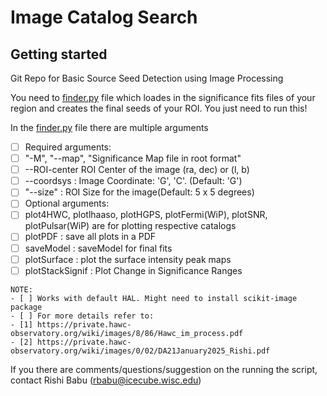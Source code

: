 # Image Catalog Search



## Getting started

Git Repo for Basic Source Seed Detection using Image Processing

You need to [finder.py](finder.py) file which loades in the significance fits files of your region and creates the final seeds of your ROI. You just need to run this!

In the [finder.py](finder.py) file there are  multiple arguments
- [ ] Required arguments:
- [ ] "-M", "--map", "Significance Map file in root format" 
- [ ] --ROI-center ROI Center of the image (ra, dec) or (l, b)
- [ ] --coordsys : Image Coordinate: 'G', 'C'.  (Default: 'G') 
- [ ] "--size" : ROI Size for the image(Default: 5 x 5 degrees)
- [ ] Optional arguments:
- [ ] plot4HWC, plotlhaaso, plotHGPS, plotFermi(WiP), plotSNR, plotPulsar(WiP) are for plotting respective catalogs
- [ ] plotPDF : save all plots in a PDF
- [ ] saveModel : saveModel for final fits
- [ ] plotSurface : plot the surface intensity peak maps
- [ ] plotStackSignif : Plot Change in Significance Ranges

```
NOTE: 
- [ ] Works with default HAL. Might need to install scikit-image package
- [ ] For more details refer to:
- [1] https://private.hawc-observatory.org/wiki/images/8/86/Hawc_im_process.pdf
- [2] https://private.hawc-observatory.org/wiki/images/0/02/DA21January2025_Rishi.pdf

```

If you there are comments/questions/suggestion on the running the script, contact Rishi Babu (rbabu@icecube.wisc.edu)

